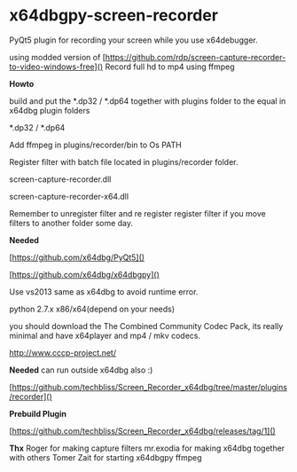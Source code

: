 # x64dbgpy-screen-recorder

PyQt5 plugin for recording your screen while you use x64debugger.

using modded version of [https://github.com/rdp/screen-capture-recorder-to-video-windows-free]()
Record full hd to mp4 using ffmpeg


**Howto**

build and put the *.dp32 / *.dp64 together with plugins folder to the equal in x64dbg plugin folders 

*.dp32 / *.dp64

Add ffmpeg in  plugins/recorder/bin to Os PATH

Register filter with batch file located in plugins/recorder folder.

screen-capture-recorder.dll

screen-capture-recorder-x64.dll

Remember to unregister filter and re register register filter if you move filters to another folder some day.




**Needed**

[https://github.com/x64dbg/PyQt5]()

[https://github.com/x64dbg/x64dbgpy]()

Use vs2013 same as x64dbg to avoid runtime error.

python 2.7.x x86/x64(depend on your needs)

you should download the The Combined Community Codec Pack, its really minimal and have x64player and mp4 / mkv codecs.

http://www.cccp-project.net/




**Needed**
can run outside x64dbg also :)

[https://github.com/techbliss/Screen_Recorder_x64dbg/tree/master/plugins/recorder]()



**Prebuild Plugin**

[https://github.com/techbliss/Screen_Recorder_x64dbg/releases/tag/1]()

**Thx**
Roger for making capture filters
mr.exodia for making x64dbg together with others
Tomer Zait for starting x64dbgpy
ffmpeg



